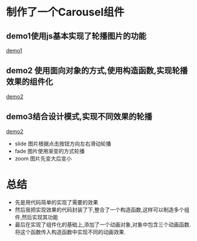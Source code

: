 # 制作了一个Carousel组件

## demo1使用js基本实现了轮播图片的功能
[demo1](https://gitgundam.github.io/whell-Carousel/Demo1_Carousel基础实现轮播效果/1.html)
## demo2 使用面向对象的方式,使用构造函数,实现轮播效果的组件化
[demo2](https://gitgundam.github.io/whell-Carousel/Demo_2Carousel封装构造函数/1.html)
## demo3结合设计模式,实现不同效果的轮播
[demo2](https://gitgundam.github.io/whell-Carousel/Demo3_Carousel实现不同组件多种轮播效果/1.html)
- slide 图片根据点击按钮方向左右滑动轮播
- fade 图片使用渐变的方式轮播
- zoom 图片先变大后变小
# 总结
- 先是用代码简单的实现了需要的效果
- 然后我把实现效果的代码封装了下,整合了一个构造函数,这样可以制造多个组件,然后实现其功能
- 最后在实现了组件化的基础上,添加了一个动画对象,对象中包含三个动画函数.将这个函数传入构造函数中实现不同的动画效果.
